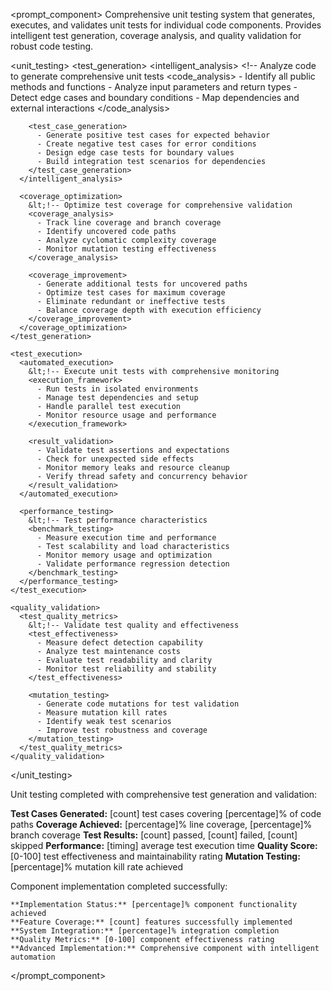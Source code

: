<prompt_component>
  <step name="Unit Testing Framework">
    <description>
Comprehensive unit testing system that generates, executes, and validates unit tests for individual code components. Provides intelligent test generation, coverage analysis, and quality validation for robust code testing.
    </description>
  </step>

  <unit_testing>
    <test_generation>
      <intelligent_analysis>
        &lt;!-- Analyze code to generate comprehensive unit tests 
        <code_analysis>
          - Identify all public methods and functions
          - Analyze input parameters and return types
          - Detect edge cases and boundary conditions
          - Map dependencies and external interactions
        </code_analysis>
        
        <test_case_generation>
          - Generate positive test cases for expected behavior
          - Create negative test cases for error conditions
          - Design edge case tests for boundary values
          - Build integration test scenarios for dependencies
        </test_case_generation>
      </intelligent_analysis>
      
      <coverage_optimization>
        &lt;!-- Optimize test coverage for comprehensive validation 
        <coverage_analysis>
          - Track line coverage and branch coverage
          - Identify uncovered code paths
          - Analyze cyclomatic complexity coverage
          - Monitor mutation testing effectiveness
        </coverage_analysis>
        
        <coverage_improvement>
          - Generate additional tests for uncovered paths
          - Optimize test cases for maximum coverage
          - Eliminate redundant or ineffective tests
          - Balance coverage depth with execution efficiency
        </coverage_improvement>
      </coverage_optimization>
    </test_generation>
    
    <test_execution>
      <automated_execution>
        &lt;!-- Execute unit tests with comprehensive monitoring 
        <execution_framework>
          - Run tests in isolated environments
          - Manage test dependencies and setup
          - Handle parallel test execution
          - Monitor resource usage and performance
        </execution_framework>
        
        <result_validation>
          - Validate test assertions and expectations
          - Check for unexpected side effects
          - Monitor memory leaks and resource cleanup
          - Verify thread safety and concurrency behavior
        </result_validation>
      </automated_execution>
      
      <performance_testing>
        &lt;!-- Test performance characteristics 
        <benchmark_testing>
          - Measure execution time and performance
          - Test scalability and load characteristics
          - Monitor memory usage and optimization
          - Validate performance regression detection
        </benchmark_testing>
      </performance_testing>
    </test_execution>
    
    <quality_validation>
      <test_quality_metrics>
        &lt;!-- Validate test quality and effectiveness 
        <test_effectiveness>
          - Measure defect detection capability
          - Analyze test maintenance costs
          - Evaluate test readability and clarity
          - Monitor test reliability and stability
        </test_effectiveness>
        
        <mutation_testing>
          - Generate code mutations for test validation
          - Measure mutation kill rates
          - Identify weak test scenarios
          - Improve test robustness and coverage
        </mutation_testing>
      </test_quality_metrics>
    </quality_validation>
  </unit_testing>

  <output>
Unit testing completed with comprehensive test generation and validation:

**Test Cases Generated:** [count] test cases covering [percentage]% of code paths
**Coverage Achieved:** [percentage]% line coverage, [percentage]% branch coverage
**Test Results:** [count] passed, [count] failed, [count] skipped
**Performance:** [timing] average test execution time
**Quality Score:** [0-100] test effectiveness and maintainability rating
**Mutation Testing:** [percentage]% mutation kill rate achieved
  </output>

  <output>
    Component implementation completed successfully:

    **Implementation Status:** [percentage]% component functionality achieved
    **Feature Coverage:** [count] features successfully implemented
    **System Integration:** [percentage]% integration completion
    **Quality Metrics:** [0-100] component effectiveness rating
    **Advanced Implementation:** Comprehensive component with intelligent automation
  </output>

</prompt_component>